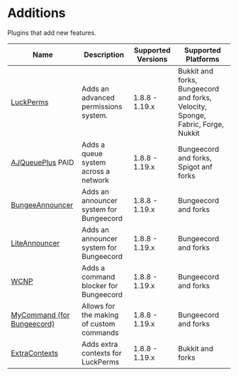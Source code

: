 # Additions

Plugins that add new features.

| Name | Description | Supported Versions | Supported Platforms |
| ---- | ----------- | ------------------ | ------------------- |
| [LuckPerms](https://luckperms.net) | Adds an advanced permissions system. | 1.8.8 - 1.19.x | Bukkit and forks, Bungeecord and forks, Velocity, Sponge, Fabric, Forge, Nukkit |
| [AJQueuePlus](https://www.spigotmc.org/resources/79123/) PAID | Adds a queue system across a network | 1.8.8 - 1.19.x | Bungeecord and forks, Spigot anf forks |
| [BungeeAnnouncer](https://www.spigotmc.org/resources/10002/) | Adds an announcer system for Bungeecord | 1.8.8 - 1.19.x | Bungeecord and forks |
| [LiteAnnouncer](https://www.spigotmc.org/resources/23918/) | Adds an announcer system for Bungeecord | 1.8.8 - 1.19.x | Bungeecord and forks |
| [WCNP](https://www.spigotmc.org/resources/24717/) | Adds a command blocker for Bungeecord | 1.8.8 - 1.19.x | Bungeecord and forks |
| [MyCommand (for Bungeecord)](https://www.spigotmc.org/resources/mycommand-for-bungeecord.72445/) | Allows for the making of custom commands | 1.8.8 - 1.19.x | Bungeecord and forks |
| [ExtraContexts](https://github.com/LuckPerms/ExtraContexts) | Adds extra contexts for LuckPerms | 1.8.8 - 1.19.x | Bukkit and forks |
